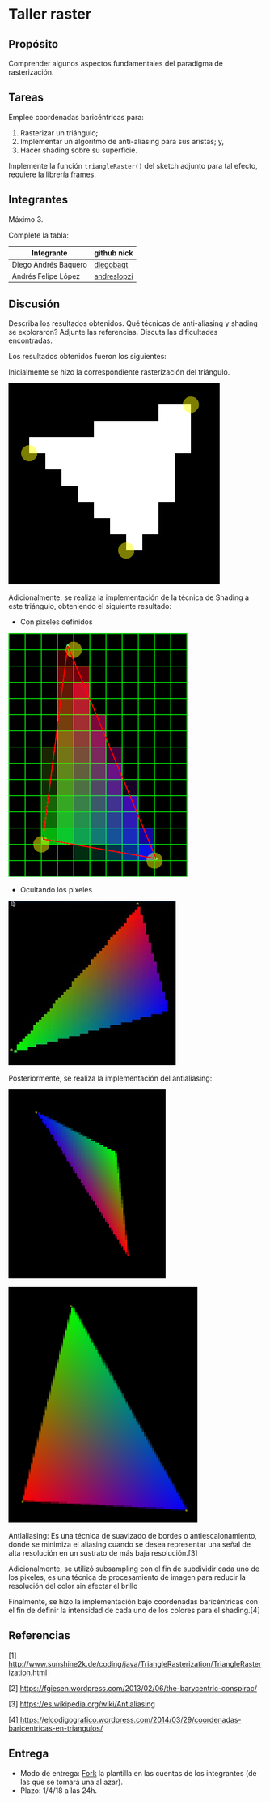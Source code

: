 # Taller raster

## Propósito

Comprender algunos aspectos fundamentales del paradigma de rasterización.

## Tareas

Emplee coordenadas baricéntricas para:

1. Rasterizar un triángulo;
2. Implementar un algoritmo de anti-aliasing para sus aristas; y,
3. Hacer shading sobre su superficie.

Implemente la función ```triangleRaster()``` del sketch adjunto para tal efecto, requiere la librería [frames](https://github.com/VisualComputing/framesjs/releases).

## Integrantes

Máximo 3.

Complete la tabla:

|       Integrante         | github nick                                              |
|--------------------------|----------------------------------------------------------|
| Diego Andrés Baquero     | [diegobaqt](https://github.com/diegobaqt)                |
| Andrés Felipe López      | [andreslopzi](https://github.com/andreslopzi)            |


## Discusión

Describa los resultados obtenidos. Qué técnicas de anti-aliasing y shading se exploraron? Adjunte las referencias. Discuta las dificultades encontradas.

Los resultados obtenidos fueron los siguientes:

Inicialmente se hizo la correspondiente rasterización del triángulo.

![Triángulo rasterizado](4.png)

Adicionalmente, se realiza la implementación de la técnica de Shading a este triángulo, obteniendo el siguiente resultado:

* Con pixeles definidos

![Triángulo rasterizado con shading pixeles](3.png)

* Ocultando los pixeles

![Triángulo rasterizado con shading](5.JPG)

Posteriormente, se realiza la implementación del antialiasing:

![Triángulo antialiasing 1](1.png)

![Triángulo antialiasing 1](2.png)


Antialiasing: Es una técnica de suavizado de bordes o antiescalonamiento, donde se minimiza el aliasing cuando se desea representar una señal de alta resolución en un sustrato de más baja resolución.[3]

Adicionalmente, se utilizó subsampling con el fin de subdividir cada uno de los pixeles, es una técnica de procesamiento de imagen para reducir la resolución del color sin afectar el brillo

Finalmente, se hizo la implementación bajo coordenadas baricéntricas con el fin de definir la intensidad de cada uno de los colores para el shading.[4]


## Referencias

[1] http://www.sunshine2k.de/coding/java/TriangleRasterization/TriangleRasterization.html

[2] https://fgiesen.wordpress.com/2013/02/06/the-barycentric-conspirac/

[3] https://es.wikipedia.org/wiki/Antialiasing

[4] https://elcodigografico.wordpress.com/2014/03/29/coordenadas-baricentricas-en-triangulos/

## Entrega

* Modo de entrega: [Fork](https://help.github.com/articles/fork-a-repo/) la plantilla en las cuentas de los integrantes (de las que se tomará una al azar).
* Plazo: 1/4/18 a las 24h.
